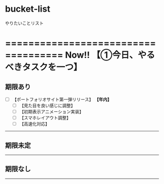 # bucket-list
やりたいことリスト

====================================
Now!! 【①今日、やるべきタスクを一つ】
====================================

期限あり
------------------------------------
+ [ ] 【ポートフォリオサイト第一弾リリース】 **【年内】**
  + [ ] 【見た目を良い感じに調整】
  + [ ] 【初期表示アニメーション実装】
  + [ ] 【スマホレイアウト調整】
  + [ ] 【高速化対応】
_ _ _ _ _ _ _ _ _ _ _ _ _ _ _ _ _ _

期限未定
------------------------------------
_ _ _ _ _ _ _ _ _ _ _ _ _ _ _ _ _ _

期限なし
------------------------------------
_ _ _ _ _ _ _ _ _ _ _ _ _ _ _ _ _ _